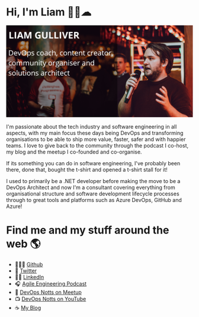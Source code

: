 # Hi, I'm Liam 👋🏻☁

![Liam Gulliver - DevOps & SDLC Coach - Public Speaker - Azure Specialist - Co-founder of DevOps Notts - Co-host Agile Engineering Podcast](https://raw.githubusercontent.com/lgulliver/lgulliver/master/profilebanner.png)

I'm passionate about the tech industry and software engineering in all aspects, with my main focus these days being DevOps and transforming organisations to be able to ship more value, faster, safer and with happier teams. I love to give back to the community through the podcast I co-host, my blog and the meetup I co-founded and co-organise.

If its something you can do in software engineering, I've probably been there, done that, bought the t-shirt and opened a t-shirt stall for it!

I used to primarily be a .NET developer before making the move to be a DevOps Architect and now I'm a consultant covering everything from organisational structure and software development lifecycle processes through to great tools and platforms such as Azure DevOps, GitHub and Azure!

# Find me and my stuff around the web 🌎

- 👩🏻‍💻 [Github](https://github.com/lgulliver)
- 📣 [Twitter](https://twitter.com/lrgulliver)
- 🤵🏻 [LinkedIn](https://www.linkedin.com/in/liamgulliver/)
- 🎧 [Agile Engineering Podcast](https://open.spotify.com/show/7r3FceDwIN1X47c4xfyzTG?si=bHEnpS2QQq6iTqTD_D8Vmg)
- 📅 [DevOps Notts on Meetup](https://www.meetup.com/DevOps-Notts/)
- 📺 [DevOps Notts on YouTube](https://www.youtube.com/channel/UC0zWEAwC93LSdVaZjM1aKag)
- ☕ [My Blog](https://lgulliver.github.io)